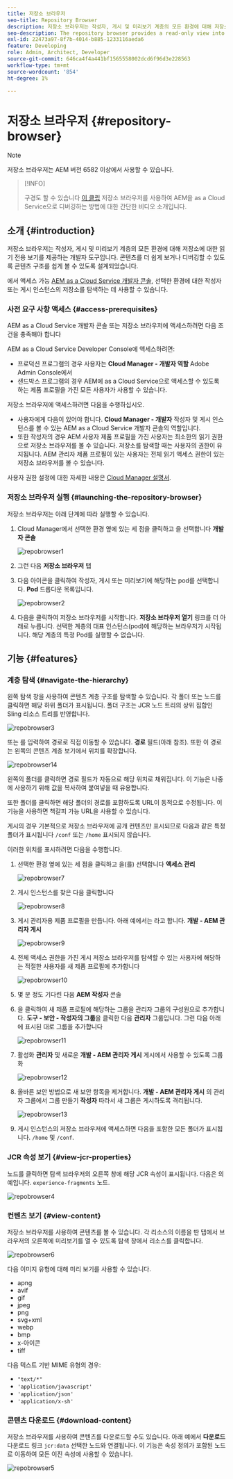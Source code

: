 ```yaml
---
title: 저장소 브라우저
seo-title: Repository Browser
description: 저장소 브라우저는 작성자, 게시 및 미리보기 계층의 모든 환경에 대해 저장소에 읽기 전용 보기를 제공합니다.
seo-description: The repository browser provides a read-only view into the repository for all environments on author, publish, and preview tiers.
exl-id: 22473a97-8f7b-4014-b885-1233116aeda6
feature: Developing
role: Admin, Architect, Developer
source-git-commit: 646ca4f4a441bf1565558002dcd6f96d3e228563
workflow-type: tm+mt
source-wordcount: '854'
ht-degree: 1%

---
```


# 저장소 브라우저 {#repository-browser}

>[!NOTE]
>
>저장소 브라우저는 AEM 버전 6582 이상에서 사용할 수 있습니다.

>[!INFO]
>
>구경도 할 수 있습니다 [이 클립](https://experienceleague.adobe.com/docs/experience-manager-learn/cloud-service/debugging/debugging-aem-as-a-cloud-service/repository-browser.html) 저장소 브라우저를 사용하여 AEM을 as a Cloud Service으로 디버깅하는 방법에 대한 간단한 비디오 소개입니다.

## 소개 {#introduction}

저장소 브라우저는 작성자, 게시 및 미리보기 계층의 모든 환경에 대해 저장소에 대한 읽기 전용 보기를 제공하는 개발자 도구입니다. 콘텐츠를 더 쉽게 보거나 디버깅할 수 있도록 콘텐츠 구조를 쉽게 볼 수 있도록 설계되었습니다.

에서 액세스 가능 [AEM as a Cloud Service 개발자 콘솔](/help/implementing/developing/introduction/development-guidelines.md#crxde-lite-and-developer-console), 선택한 환경에 대한 작성자 또는 게시 인스턴스의 저장소를 탐색하는 데 사용할 수 있습니다.

### 사전 요구 사항 액세스 {#access-prerequisites}

AEM as a Cloud Service 개발자 콘솔 또는 저장소 브라우저에 액세스하려면 다음 조건을 충족해야 합니다

AEM as a Cloud Service Developer Console에 액세스하려면:

* 프로덕션 프로그램의 경우 사용자는 **Cloud Manager - 개발자 역할** Adobe Admin Console에서
* 샌드박스 프로그램의 경우 AEM에 as a Cloud Service으로 액세스할 수 있도록 하는 제품 프로필을 가진 모든 사용자가 사용할 수 있습니다.

저장소 브라우저에 액세스하려면 다음을 수행하십시오.

* 사용자에게 다음이 있어야 합니다. **Cloud Manager - 개발자** 작성자 및 게시 인스턴스를 볼 수 있는 AEM as a Cloud Service 개발자 콘솔의 역할입니다.
* 또한 작성자의 경우 AEM 사용자 제품 프로필을 가진 사용자는 최소한의 읽기 권한으로 저장소 브라우저를 볼 수 있습니다. 저장소를 탐색할 때는 사용자의 권한이 유지됩니다. AEM 관리자 제품 프로필이 있는 사용자는 전체 읽기 액세스 권한이 있는 저장소 브라우저를 볼 수 있습니다.

사용자 권한 설정에 대한 자세한 내용은 [Cloud Manager 설명서](https://experienceleague.adobe.com/docs/experience-manager-cloud-manager/content/requirements/users-and-roles.html).

### 저장소 브라우저 실행 {#launching-the-repository-browser}

저장소 브라우저는 아래 단계에 따라 실행할 수 있습니다.

1. Cloud Manager에서 선택한 환경 옆에 있는 세 점을 클릭하고 을 선택합니다 **개발자 콘솔**

   ![repobrowser1](/help/implementing/developing/tools/assets/repobrowser1.png)

1. 그런 다음 **저장소 브라우저** 탭
1. 다음 아이콘을 클릭하여 작성자, 게시 또는 미리보기에 해당하는 pod를 선택합니다. **Pod** 드롭다운 목록입니다.

   ![repobrowser2](/help/implementing/developing/tools/assets/repobrowser2.png)

1. 다음을 클릭하여 저장소 브라우저를 시작합니다. **저장소 브라우저 열기** 링크를 더 아래로 누릅니다. 선택한 계층의 대표 인스턴스(pod)에 해당하는 브라우저가 시작됩니다. 해당 계층의 특정 Pod를 실행할 수 없습니다.

## 기능 {#features}

### 계층 탐색 {#navigate-the-hierarchy}

왼쪽 탐색 창을 사용하여 콘텐츠 계층 구조를 탐색할 수 있습니다. 각 폴더 또는 노드를 클릭하면 해당 하위 폴더가 표시됩니다. 폴더 구조는 JCR 노드 트리의 상위 집합인 Sling 리소스 트리를 반영합니다.

![repobrowser3](/help/implementing/developing/tools/assets/repobrowser3.png)

또는 를 입력하여 경로로 직접 이동할 수 있습니다. **경로** 필드(아래 참조). 또한 이 경로는 왼쪽의 콘텐츠 계층 보기에서 위치를 확장합니다.

![repobrowser14](/help/implementing/developing/tools/assets/repobrowser14.png)

왼쪽의 폴더를 클릭하면 경로 필드가 자동으로 해당 위치로 채워집니다. 이 기능은 나중에 사용하기 위해 값을 복사하여 붙여넣을 때 유용합니다.

또한 폴더를 클릭하면 해당 폴더의 경로를 포함하도록 URL이 동적으로 수정됩니다. 이 기능을 사용하면 책갈피 가능 URL을 사용할 수 있습니다.

게시의 경우 기본적으로 저장소 브라우저에 공개 컨텐츠만 표시되므로 다음과 같은 특정 폴더가 표시됩니다 `/conf` 또는 `/home` 표시되지 않습니다.

이러한 위치를 표시하려면 다음을 수행합니다.

1. 선택한 환경 옆에 있는 세 점을 클릭하고 을(를) 선택합니다 **액세스 관리**

   ![repobrowser7](/help/implementing/developing/tools/assets/repobrowser7.png)

1. 게시 인스턴스를 찾은 다음 클릭합니다

   ![repobrowser8](/help/implementing/developing/tools/assets/repobrowser8.png)

1. 게시 관리자용 제품 프로필을 만듭니다. 아래 예에서는 라고 합니다. **개발 - AEM 관리자 게시**

   ![repobrowser9](/help/implementing/developing/tools/assets/repobrowser9.png)

1. 전체 액세스 권한을 가진 게시 저장소 브라우저를 탐색할 수 있는 사용자에 해당하는 적절한 사용자를 새 제품 프로필에 추가합니다

   ![repobrowser10](/help/implementing/developing/tools/assets/repobrowser10.png)

1. 몇 분 정도 기다린 다음 **AEM 작성자** 콘솔
1. 을 클릭하여 새 제품 프로필에 해당하는 그룹을 관리자 그룹의 구성원으로 추가합니다. **도구 - 보안 - 작성자의 그룹**&#x200B;을 클릭한 다음 **관리자** 그룹입니다. 그런 다음 아래에 표시된 대로 그룹을 추가합니다

   ![repobrowser11](/help/implementing/developing/tools/assets/repobrowser11.png)

1. 활성화 **관리자** 및 새로운 **개발 - AEM 관리자 게시** 게시에서 사용할 수 있도록 그룹화

   ![repobrowser12](/help/implementing/developing/tools/assets/repobrowser12.png)

1. 올바른 보안 방법으로 새 보안 항목을 제거합니다. **개발 - AEM 관리자 게시** 의 관리자 그룹에서 그룹 만들기 **작성자** 따라서 새 그룹은 게시하도록 격리됩니다.

   ![repobrowser13](/help/implementing/developing/tools/assets/repobrowser13.png)

1. 게시 인스턴스의 저장소 브라우저에 액세스하면 다음을 포함한 모든 폴더가 표시됩니다. `/home` 및 `/conf`.

### JCR 속성 보기 {#view-jcr-properties}

노드를 클릭하면 탐색 브라우저의 오른쪽 창에 해당 JCR 속성이 표시됩니다. 다음은 의 예입니다. `experience-fragments` 노드.

![repobrowser4](/help/implementing/developing/tools/assets/repobrowser41.png)

### 컨텐츠 보기 {#view-content}

저장소 브라우저를 사용하여 콘텐츠를 볼 수 있습니다. 각 리소스의 이름을 딴 탭에서 브라우저의 오른쪽에 미리보기를 열 수 있도록 탐색 창에서 리소스를 클릭합니다.

![repobrowser6](/help/implementing/developing/tools/assets/repobrowser61.png)

다음 이미지 유형에 대해 미리 보기를 사용할 수 있습니다.

* apng
* avif
* gif
* jpeg
* png
* svg+xml
* webp
* bmp
* x-아이콘
* tiff

다음 텍스트 기반 MIME 유형의 경우:

* `"text/*"`
* `'application/javascript'`
* `'application/json'`
* `'application/x-sh'`

### 콘텐츠 다운로드 {#download-content}

저장소 브라우저를 사용하여 콘텐츠를 다운로드할 수도 있습니다. 아래 예에서 **다운로드** 다운로드 링크 `jcr:data` 선택한 노드와 연결됩니다. 이 기능은 속성 정의가 포함된 노드로 이동하여 모든 이진 속성에 사용할 수 있습니다.

![repobrowser5](/help/implementing/developing/tools/assets/repobrowser52.png)
